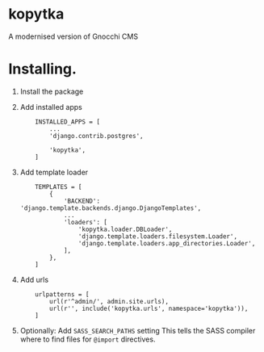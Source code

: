 # kopytka
A modernised version of Gnocchi CMS

# Installing.

1. Install the package

1. Add installed apps
    ```
        INSTALLED_APPS = [
            ...
            'django.contrib.postgres',
    
            'kopytka',
        ]
    ```

1. Add template loader
    ```
        TEMPLATES = [
            {
                'BACKEND': 'django.template.backends.django.DjangoTemplates',
                ...
                'loaders': [
                    'kopytka.loader.DBLoader',
                    'django.template.loaders.filesystem.Loader',
                    'django.template.loaders.app_directories.Loader',
                ],
            },
        ]
    ```

1. Add urls
    ```
        urlpatterns = [
            url(r'^admin/', admin.site.urls),
            url(r'', include('kopytka.urls', namespace='kopytka')),
        ]
    ```

1. Optionally: Add `SASS_SEARCH_PATHS` setting
   This tells the SASS compiler where to find files for `@import` directives.
